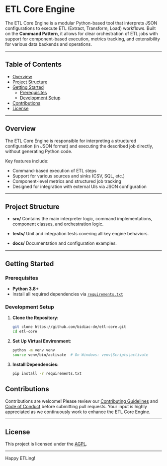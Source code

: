 # ETL Core Engine

The ETL Core Engine is a modular Python-based tool that interprets JSON configurations to execute ETL (Extract, Transform, Load) workflows. Built on the **Command Pattern**, it allows for clear orchestration of ETL jobs with support for component-based execution, metrics tracking, and extensibility for various data backends and operations.

---

## Table of Contents

- [Overview](#overview)
- [Project Structure](#project-structure)
- [Getting Started](#getting-started)
  - [Prerequisites](#prerequisites)
  - [Development Setup](#development-setup)
- [Contributions](#contributions)
- [License](#license)

---

## Overview

The ETL Core Engine is responsible for interpreting a structured configuration (in JSON format) and executing the described job directly, without generating Python code.

Key features include:

- Command-based execution of ETL steps
- Support for various sources and sinks (CSV, SQL, etc.)
- Component-level metrics and structured job tracking
- Designed for integration with external UIs via JSON configuration

---

## Project Structure

- **src/**
  Contains the main interpreter logic, command implementations, component classes, and orchestration logic.

- **tests/**
  Unit and integration tests covering all key engine behaviors.

- **docs/**
  Documentation and configuration examples.

---

## Getting Started

### Prerequisites

- **Python 3.8+**
- Install all required dependencies via [`requirements.txt`](requirements.txt)

### Development Setup

1. **Clone the Repository:**

    ```bash
    git clone https://github.com/bidiac-de/etl-core.git
    cd etl-core
    ```

2. **Set Up Virtual Environment:**

    ```bash
    python -m venv venv
    source venv/bin/activate  # On Windows: venv\Scripts\activate
    ```

3. **Install Dependencies:**

    ```bash
    pip install -r requirements.txt
    ```
## Contributions

Contributions are welcome! Please review our [Contributing Guidelines](CONTRIBUTING.md) and [Code of Conduct](CODE_OF_CONDUCT.md) before submitting pull requests. Your input is highly appreciated as we continuously work to enhance the ETL Core Engine.

---

## License

This project is licensed under the [AGPL](LICENSE).

---

Happy ETLing!